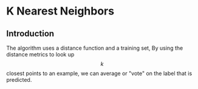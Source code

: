 # K Nearest Neighbors


## Introduction
The algorithm uses a distance function and a training set, By using the
distance metrics to look up $$k$$ closest points to an example, we can
average or "vote" on the label that is predicted.
